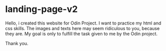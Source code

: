 # landing-page-v2
Hello,
i created this website for Odin Project. I want to practice my html and css skills. The images and texts here may seem ridiculous to you, because they are. My goal is only to fulfill the task given to me by the Odin project.

Thank you.
